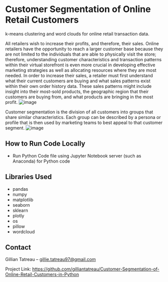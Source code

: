 # Customer Segmentation of Online Retail Customers
k-means clustering and word clouds for online retail transaction data.

All retailers wish to increase their profits, and therefore, their sales. Online retailers have the opportunity to reach a larger customer base because they are not limited to the individuals that are able to physically visit the store; therefore, understanding customer characteristics and transaction patterns within their virtual storefront is even more crucial in developing effective marketing strategies as well as allocating resources where they are most needed. In order to increase their sales, a retailer must first understand what their current customers are buying and what sales patterns exist within their own order history data. These sales patterns might include insight into their most-sold products, the geographic region that their customers are buying from, and what products are bringing in the most profit. ![image](https://github.com/gilliantatreau/Customer-Segmentation-of-Online-Retail-Customers-in-Python/assets/155679012/b77c3f89-d000-4dcc-bc0b-37b97f6b34ce)

Customer segmentation is the division of all customers into groups that share similar characteristics. Each group can be described by a persona or profile that is then used by marketing teams to best appeal to that customer segment. ![image](https://github.com/gilliantatreau/Customer-Segmentation-of-Online-Retail-Customers-in-Python/assets/155679012/88e28677-45fa-42d3-b594-02da319cd8d7)


## How to Run Code Locally
- Run Python Code file using Jupyter Notebook server (such as Anaconda) for Python code

## Libraries Used
- pandas
- numpy
- matplotlib
- seaborn
- sklearn
- plotly
- os
- pillow
- wordcloud


## Contact
Gillian Tatreau – gillie.tatreau97@gmail.com

Project Link: https://github.com/gilliantatreau/Customer-Segmentation-of-Online-Retail-Customers-in-Python
